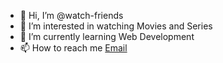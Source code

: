 - 👋 Hi, I’m @watch-friends
- 👀 I’m interested in watching Movies and Series
- 🌱 I’m currently learning Web Development
- 📫 How to reach me [Email](mailto:dryuvam15900@gmail.com)

<!---
watch-friends/watch-friends is a ✨ special ✨ repository because its `README.md` (this file) appears on your GitHub profile.
You can click the Preview link to take a look at your changes.
--->
